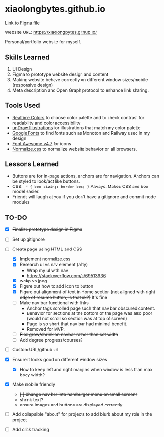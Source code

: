 # xiaolongbytes.github.io
[Link to Figma file](https://www.figma.com/file/zfkwEcGIBBs7vR97tzkndb/April's-Personal-Website?type=design&node-id=0%3A1&mode=design&t=CfYblM5eLAY2hOoo-1)

Website URL: https://xiaolongbytes.github.io/

Personal/portfolio website for myself.

## Skills Learned
1. UI Design
2. Figma to prototype website design and content
3. Making website behave correctly on different window sizes/mobile (responsive design)
4. Meta description and Open Graph protocol to enhance link sharing.

## Tools Used
- [Realtime Colors](https://realtimecolors.com/?colors=040201-FBEEEA-853619-f2c9ba-bc4d24) to choose color palette and to check contrast for readability and color accessibility
- [unDraw Illustrations](https://undraw.co/illustrations) for illustrations that match my color palette
- [Google Fonts](https://fonts.google.com/specimen/Monoton?query=monoton) to find fonts such as Monoton and Railway used in my design
- [Font Awesome v4.7](https://fontawesome.com/v4/icons/) for icons
- [Normalize.css](https://necolas.github.io/normalize.css/) to normalize website behavior on all browsers.

## Lessons Learned
- Buttons are for in-page actions, anchors are for navigation. Anchors can be styled to look/act like buttons.
- CSS:  ``` * {
    box-sizing: border-box;
}```
Always. Makes CSS and box model easier.
- Friends will laugh at you if you don't have a gitignore and commit node modules

## TO-DO
- [X] ~~Finalize prototype design in Figma~~
- [ ] Set up gitignore 
- [ ] Create page using HTML and CSS
    - [X] Implement normalize.css
    - [X] Research ul vs nav element (a11y)
        - Wrap my ul with nav
        - https://stackoverflow.com/a/69513936
    - [X] webp vs jpeg
    - [X] Figure out how to add icon to button
    - [X] ~~Figure out alignment of text in Home section (not aligned with right edge of resume button, is that ok?)~~ It's fine
    - [ ] ~~Make nav bar functional with links~~
        - Anchor tags scrolled page such that nav bar obscured content.
        - Behavior for sections at the bottom of the page was also poor (would not scroll so section was at top of screen)
        - Page is so short that nav bar had minimal benefit.
        - Removed for MVP.
    - [ ] ~~Flex grow/shrink on navbar rather than set width~~
    - [ ] Add degree progress/courses?
- [ ] Custom URL/github url
- [X] Ensure it looks good on different window sizes
    - [X] How to keep left and right margins when window is less than max body width?
- [X] Make mobile friendly
    - ~~[ ] Change nav bar into hamburger menu on small screens~~
    - shrink text?
    - ensure images and buttons are displayed correctly
- [ ] Add collapsible "about" for projects to add blurb about my role in the project
- [ ] Add click tracking

